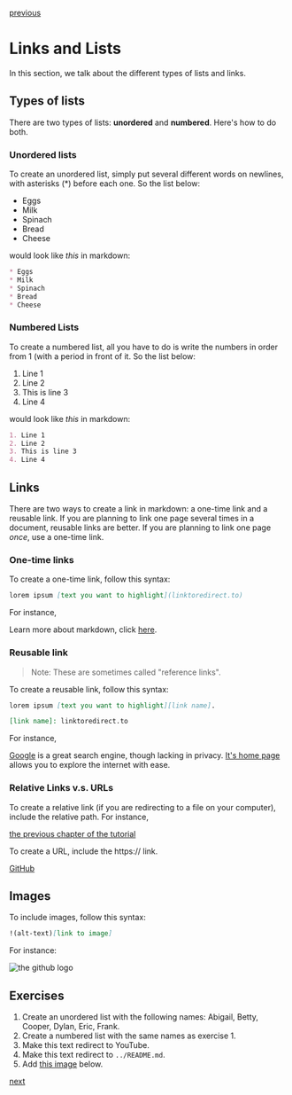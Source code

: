 [previous](./the_basics.md)

# Links and Lists

In this section, we talk about the different types of lists and links.

## Types of lists

There are two types of lists: **unordered** and **numbered**. Here's how to do both.

### Unordered lists

To create an unordered list, simply put several different words on newlines, with asterisks (\*) before each one. So the list below:

* Eggs
* Milk
* Spinach
* Bread
* Cheese

would look like *this* in markdown:

```markdown
* Eggs
* Milk
* Spinach
* Bread
* Cheese
```

### Numbered Lists

To create a numbered list, all you have to do is write the numbers in order from 1 (with a period in front of it. So the list below:

1. Line 1
2. Line 2
3. This is line 3
4. Line 4

would look like *this* in markdown:

```markdown
1. Line 1
2. Line 2
3. This is line 3
4. Line 4
```

## Links

There are two ways to create a link in markdown: a one-time link and a reusable link. If you are planning to link one page several times in a document, reusable links are better. If you are planning to link one page *once*, use a one-time link.

### One-time links

To create a one-time link, follow this syntax:

```markdown
lorem ipsum [text you want to highlight](linktoredirect.to)
```

For instance,

Learn more about markdown, click [here](https://anvilproject.org/guides/content/creating-links).

### Reusable link

>Note: These are sometimes called "reference links".

To create a reusable link, follow this syntax:

```markdown
lorem ipsum [text you want to highlight][link name].

[link name]: linktoredirect.to
```

For instance,

[Google][google] is a great search engine, though lacking in privacy. [It's home page][google] allows you to explore the internet with ease.

[google]: https://google.com

### Relative Links v.s. URLs

To create a relative link (if you are redirecting to a file on your computer), include the relative path. For instance,

[the previous chapter of the tutorial](/the_basics.md)

To create a URL, include the https:// link.

[GitHub](https://github.com)

## Images

To include images, follow this syntax:

```markdown
!(alt-text)[link to image]
```

For instance:

![the github logo](https://imgs.search.brave.com/Fm3h67kVyDkwjUTr3xk9h7-NT7j3adk4zAyerka2ikM/rs:fit:1200:1200:1/g:ce/aHR0cDovL3d3dy5w/bmdhbGwuY29tL3dw/LWNvbnRlbnQvdXBs/b2Fkcy8yMDE2LzA0/L0dpdGh1Yi1QTkct/SW1hZ2UucG5n)

## Exercises

1. Create an unordered list with the following names: Abigail, Betty, Cooper, Dylan, Eric, Frank.
2. Create a numbered list with the same names as exercise 1.
3. Make this text redirect to YouTube.
4. Make this text redirect to `../README.md`.
5. Add [this image](https://imgs.search.brave.com/Yyy8J98CVVE3JDmqsBtNkXMDV7EN2inma7DugwdUzd0/rs:fit:1200:1024:1/g:ce/aHR0cDovL2tpcmtz/dHJvYmVjay5naXRo/dWIuaW8vd2hhdGlz/bWFya2Rvd24uY29t/L2ltZy9tYXJrZG93/bi5wbmc) below.

[next](/bonus.md)

